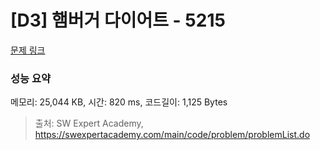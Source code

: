 # [D3] 햄버거 다이어트 - 5215 

[문제 링크](https://swexpertacademy.com/main/code/problem/problemDetail.do?contestProbId=AWT-lPB6dHUDFAVT) 

### 성능 요약

메모리: 25,044 KB, 시간: 820 ms, 코드길이: 1,125 Bytes



> 출처: SW Expert Academy, https://swexpertacademy.com/main/code/problem/problemList.do